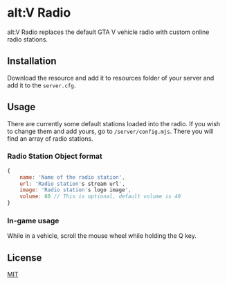 # alt:V Radio

alt:V Radio replaces the default GTA V vehicle radio with custom online 
radio stations.

## Installation

Download the resource and add it to resources folder of your server and 
add it to the `server.cfg`.

## Usage

There are currently some default stations loaded into the radio. If you 
wish to change them and add yours, go to `/server/config.mjs`. There 
you will find an array of radio stations.

### Radio Station Object format

```js
{
    name: 'Name of the radio station',
    url: 'Radio station's stream url',
    image: 'Radio station's logo image',
    volume: 60 // This is optional, default volume is 40     
}
```

### In-game usage

While in a vehicle, scroll the mouse wheel while holding the Q key.

## License

[MIT](http://opensource.org/licenses/MIT)
